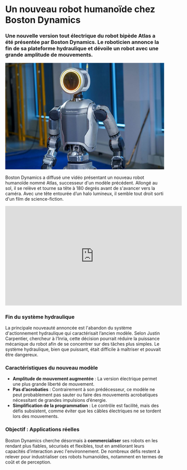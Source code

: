 # Un nouveau robot humanoïde chez Boston Dynamics

### Une nouvelle version tout électrique du robot bipède Atlas a été présentée par Boston Dynamics. Le roboticien annonce la fin de sa plateforme hydraulique et dévoile un robot avec une grande amplitude de mouvements.

![Image](../images/Atlas.jpg)

Boston Dynamics a diffusé une vidéo présentant un nouveau robot humanoïde nommé Atlas, successeur d'un modèle précédent. Allongé au sol, il se relève et tourne sa tête à 180 degrés avant de s'avancer vers la caméra. Avec une tête entourée d’un halo lumineux, il semble tout droit sorti d'un film de science-fiction.


<iframe width="560" height="315" src="https://www.koreus.com/embed/boston-dynamics-new-atlas"  frameborder="0" allowfullscreen></iframe>


### Fin du système hydraulique

La principale nouveauté annoncée est l'abandon du système d'actionnement hydraulique qui caractérisait l’ancien modèle. Selon Justin Carpentier, chercheur à l’Inria, cette décision pourrait réduire la puissance mécanique du robot afin de se concentrer sur des tâches plus simples. Le système hydraulique, bien que puissant, était difficile à maîtriser et pouvait être dangereux.

### Caractéristiques du nouveau modèle

- **Amplitude de mouvement augmentée** : La version électrique permet une plus grande liberté de mouvement.
- **Pas d’acrobaties** : Contrairement à son prédécesseur, ce modèle ne peut probablement pas sauter ou faire des mouvements acrobatiques nécessitant de grandes impulsions d’énergie.
- **Simplification de la programmation** : Le contrôle est facilité, mais des défis subsistent, comme éviter que les câbles électriques ne se tordent lors des mouvements.

### Objectif : Applications réelles

Boston Dynamics cherche désormais à **commercialiser** ses robots en les rendant plus fiables, sécurisés et flexibles, tout en améliorant leurs capacités d’interaction avec l'environnement. De nombreux défis restent à relever pour industrialiser ces robots humanoïdes, notamment en termes de coût et de perception.